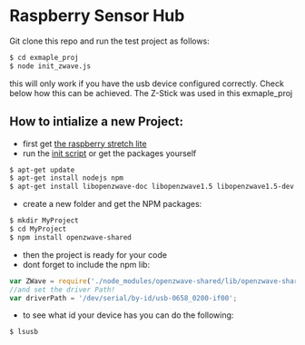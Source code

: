 # Raspberry Sensor Hub

Git clone this repo and run the test project as follows:
```bash
$ cd exmaple_proj
$ node init_zwave.js
```
this will only work if you have the usb device configured correctly. 
Check below how this can be achieved.
The Z-Stick was used in this exmaple_proj

## How to intialize a new Project:
- first get [the raspberry stretch lite](https://www.raspberrypi.org/downloads/raspbian/)
- run the [init script](https://github.com/GF3R/Rasperry_Sensor_Hub/tree/master/initalize)  or get the packages yourself

```bash
$ apt-get update
$ apt-get install nodejs npm
$ apt-get install libopenzwave-doc libopenzwave1.5 libopenzwave1.5-dev
```
- create a new folder and get the NPM packages: 

```bash 
$ mkdir MyProject
$ cd MyProject
$ npm install openzwave-shared
```

- then the project is ready for your code
- dont forget to include the npm lib:

```javascript
var ZWave = require('./node_modules/openzwave-shared/lib/openzwave-shared.js');
//and set the driver Path!
var driverPath = '/dev/serial/by-id/usb-0658_0200-if00';
```
- to see what id your device has you can do the following:
```bash
$ lsusb
```
